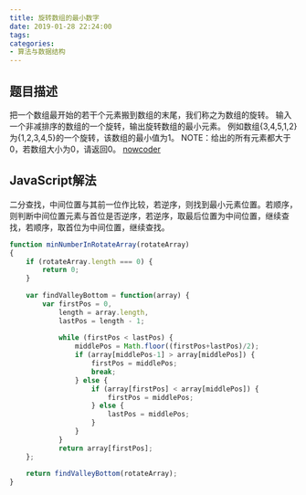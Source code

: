 ```yaml
---
title: 旋转数组的最小数字
date: 2019-01-28 22:24:00
tags:
categories:
- 算法与数据结构
---
```


## 题目描述
把一个数组最开始的若干个元素搬到数组的末尾，我们称之为数组的旋转。 输入一个非减排序的数组的一个旋转，输出旋转数组的最小元素。 例如数组{3,4,5,1,2}为{1,2,3,4,5}的一个旋转，该数组的最小值为1。 NOTE：给出的所有元素都大于0，若数组大小为0，请返回0。
[nowcoder](https://www.nowcoder.com/practice/9f3231a991af4f55b95579b44b7a01ba?tpId=13&tqId=11159&tPage=1&rp=1&ru=/ta/coding-interviews&qru=/ta/coding-interviews/question-ranking)


## JavaScript解法

二分查找，中间位置与其前一位作比较，若逆序，则找到最小元素位置。若顺序，则判断中间位置元素与首位是否逆序，若逆序，取最后位置为中间位置，继续查找，若顺序，取首位为中间位置，继续查找。

```javascript
function minNumberInRotateArray(rotateArray)
{
    if (rotateArray.length === 0) {
        return 0;
    }
    
    var findValleyBottom = function(array) {
        var firstPos = 0,
            length = array.length,
            lastPos = length - 1;
        
            while (firstPos < lastPos) {
                middlePos = Math.floor((firstPos+lastPos)/2);
                if (array[middlePos-1] > array[middlePos]) {
                    firstPos = middlePos;
                    break;
                } else {
                    if (array[firstPos] < array[middlePos]) {
                        firstPos = middlePos;
                    } else {
                        lastPos = middlePos;
                    }
                }
            }
            return array[firstPos];
    };
    
    return findValleyBottom(rotateArray);
}
```
